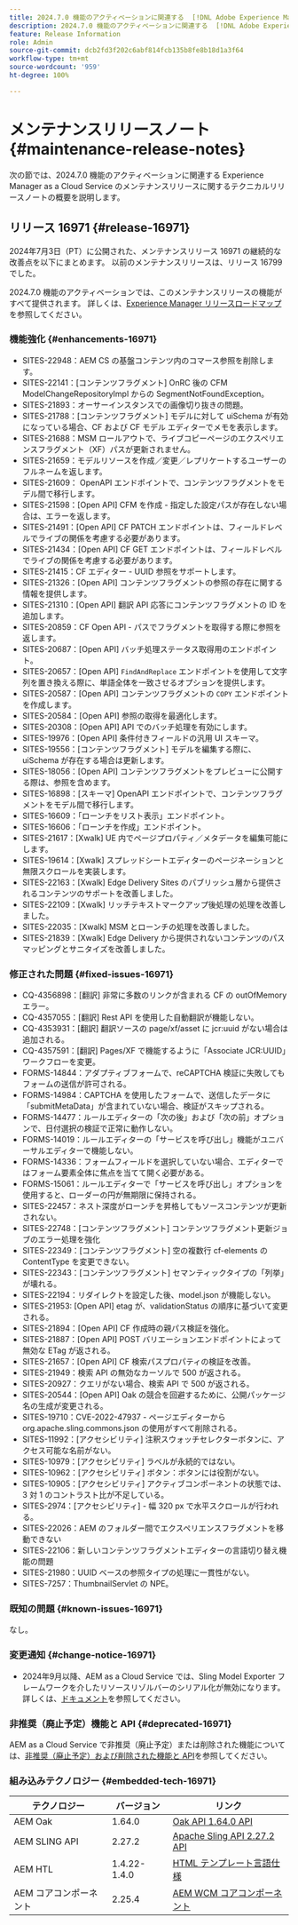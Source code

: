 ```yaml
---
title: 2024.7.0 機能のアクティベーションに関連する  [!DNL Adobe Experience Manager]  as a Cloud Service のメンテナンスリリースノート。
description: 2024.7.0 機能のアクティベーションに関連する  [!DNL Adobe Experience Manager]  as a Cloud Service のメンテナンスリリースノート。
feature: Release Information
role: Admin
source-git-commit: dcb2fd3f202c6abf814fcb135b8fe8b18d1a3f64
workflow-type: tm+mt
source-wordcount: '959'
ht-degree: 100%

---
```


# メンテナンスリリースノート {#maintenance-release-notes}

次の節では、2024.7.0 機能のアクティベーションに関連する Experience Manager as a Cloud Service のメンテナンスリリースに関するテクニカルリリースノートの概要を説明します。

## リリース 16971 {#release-16971}

2024年7月3日（PT）に公開された、メンテナンスリリース 16971 の継続的な改善点を以下にまとめます。 以前のメンテナンスリリースは、リリース 16799 でした。

2024.7.0 機能のアクティベーションでは、このメンテナンスリリースの機能がすべて提供されます。 詳しくは、[Experience Manager リリースロードマップ](https://experienceleague.adobe.com/ja/docs/experience-manager-release-information/aem-release-updates/update-releases-roadmap)を参照してください。

### 機能強化 {#enhancements-16971}

* SITES-22948：AEM CS の基盤コンテンツ内のコマース参照を削除します。
* SITES-22141：[コンテンツフラグメント] OnRC 後の CFM ModelChangeRepositoryImpl からの SegmentNotFoundException。
* SITES-21893：オーサーインスタンスでの画像切り抜きの問題。
* SITES-21788：[コンテンツフラグメント] モデルに対して uiSchema が有効になっている場合、CF および CF モデル エディターでメモを表示します。
* SITES-21688：MSM ロールアウトで、ライブコピーページのエクスペリエンスフラグメント（XF）パスが更新されません。
* SITES-21659：モデルリソースを作成／変更／レプリケートするユーザーのフルネームを返します。
* SITES-21609： OpenAPI エンドポイントで、コンテンツフラグメントをモデル間で移行します。
* SITES-21598：[Open API] CFM を作成 - 指定した設定パスが存在しない場合は、エラーを返します。
* SITES-21491：[Open API] CF PATCH エンドポイントは、フィールドレベルでライブの関係を考慮する必要があります。
* SITES-21434：[Open API] CF GET エンドポイントは、フィールドレベルでライブの関係を考慮する必要があります。
* SITES-21415：CF エディター - UUID 参照をサポートします。
* SITES-21326：[Open API] コンテンツフラグメントの参照の存在に関する情報を提供します。
* SITES-21310：[Open API] 翻訳 API 応答にコンテンツフラグメントの ID を追加します。
* SITES-20859：CF Open API - パスでフラグメントを取得する際に参照を返します。
* SITES-20687：[Open API] バッチ処理ステータス取得用のエンドポイント。
* SITES-20657：[Open API] `FindAndReplace` エンドポイントを使用して文字列を置き換える際に、単語全体を一致させるオプションを提供します。
* SITES-20587：[Open API] コンテンツフラグメントの `COPY` エンドポイントを作成します。
* SITES-20584：[Open API] 参照の取得を最適化します。
* SITES-20308：[Open API] API でのバッチ処理を有効にします。
* SITES-19976：[Open API] 条件付きフィールドの汎用 UI スキーマ。
* SITES-19556：[コンテンツフラグメント] モデルを編集する際に、uiSchema が存在する場合は更新します。
* SITES-18056：[Open API] コンテンツフラグメントをプレビューに公開する際は、参照を含めます。
* SITES-16898：[スキーマ] OpenAPI エンドポイントで、コンテンツフラグメントをモデル間で移行します。
* SITES-16609：「ローンチをリスト表示」エンドポイント。
* SITES-16606：「ローンチを作成」エンドポイント。
* SITES-21617：[Xwalk] UE 内でページプロパティ／メタデータを編集可能にします。
* SITES-19614：[Xwalk] スプレッドシートエディターのページネーションと無限スクロールを実装します。
* SITES-22163：[Xwalk] Edge Delivery Sites のパブリッシュ層から提供されるコンテンツのサポートを改善しました。
* SITES-22109：[Xwalk] リッチテキストマークアップ後処理の処理を改善しました。
* SITES-22035：[Xwalk] MSM とローンチの処理を改善しました。
* SITES-21839：[Xwalk] Edge Delivery から提供されないコンテンツのパスマッピングとサニタイズを改善しました。

### 修正された問題 {#fixed-issues-16971}

* CQ-4356898：[翻訳] 非常に多数のリンクが含まれる CF の outOfMemory エラー。
* CQ-4357055：[翻訳] Rest API を使用した自動翻訳が機能しない。
* CQ-4353931：[翻訳] 翻訳ソースの page/xf/asset に jcr:uuid がない場合は追加される。
* CQ-4357591：[翻訳] Pages/XF で機能するように「Associate JCR:UUID」ワークフローを変更。
* FORMS-14844：アダプティブフォームで、reCAPTCHA 検証に失敗してもフォームの送信が許可される。
* FORMS-14984：CAPTCHA を使用したフォームで、送信したデータに「submitMetaData」が含まれていない場合、検証がスキップされる。
* FORMS-14477：ルールエディターの「次の後」および「次の前」オプションで、日付選択の検証で正常に動作しない。
* FORMS-14019：ルールエディターの「サービスを呼び出し」機能がユニバーサルエディターで機能しない。
* FORMS-14336：フォームフィールドを選択していない場合、エディターではフォーム要素全体に焦点を当てて開く必要がある。
* FORMS-15061：ルールエディターで「サービスを呼び出し」オプションを使用すると、ローダーの円が無期限に保持される。
* SITES-22457：ネスト深度がローンチを昇格してもソースコンテンツが更新されない。
* SITES-22748：[コンテンツフラグメント] コンテンツフラグメント更新ジョブのエラー処理を強化
* SITES-22349：[コンテンツフラグメント] 空の複数行 cf-elements の ContentType を変更できない。
* SITES-22343：[コンテンツフラグメント] セマンティックタイプの「列挙」が壊れる。
* SITES-22194：リダイレクトを設定した後、model.json が機能しない。
* SITES-21953: [Open API] etag が、validationStatus の順序に基づいて変更される。
* SITES-21894：[Open API] CF 作成時の親パス検証を強化。
* SITES-21887：[Open API] POST バリエーションエンドポイントによって無効な ETag が返される。
* SITES-21657：[Open API] CF 検索パスプロパティの検証を改善。
* SITES-21949：検索 API の無効なカーソルで 500 が返される。
* SITES-20927：クエリがない場合、検索 API で 500 が返される。
* SITES-20544：[Open API] Oak の競合を回避するために、公開パッケージ名の生成が変更される。
* SITES-19710：CVE-2022-47937 - ページエディターから org.apache.sling.commons.json の使用がすべて削除される。
* SITES-11992：[アクセシビリティ] 注釈スウォッチセレクターボタンに、アクセス可能な名前がない。
* SITES-10979：[アクセシビリティ] ラベルが永続的ではない。
* SITES-10962：[アクセシビリティ] ボタン：ボタンには役割がない。
* SITES-10905：[アクセシビリティ] アクティブコンポーネントの状態では、3 対 1 のコントラスト比が不足している。
* SITES-2974：[アクセシビリティ]  - 幅 320 px で水平スクロールが行われる。
* SITES-22026：AEM のフォルダー間でエクスペリエンスフラグメントを移動できない
* SITES-22106：新しいコンテンツフラグメントエディターの言語切り替え機能の問題
* SITES-21980：UUID ベースの参照タイプの処理に一貫性がない。
* SITES-7257：ThumbnailServlet の NPE。

### 既知の問題 {#known-issues-16971}

なし。

### 変更通知 {#change-notice-16971}

* 2024年9月以降、AEM as a Cloud Service では、Sling Model Exporter フレームワークを介したリソースリゾルバーのシリアル化が無効になります。 詳しくは、[ドキュメント](/help/implementing/developing/hybrid/disallow-the-serialization-of-resourceresolvers-via-sling-model-exporter.md)を参照してください。

### 非推奨（廃止予定）機能と API {#deprecated-16971}

AEM as a Cloud Service で非推奨（廃止予定）または削除された機能については、[非推奨（廃止予定）および削除された機能と API](/help/release-notes/deprecated-removed-features.md)を参照してください。

### 組み込みテクノロジー {#embedded-tech-16971}

| テクノロジー | バージョン | リンク |
|---|---|---|
| AEM Oak | 1.64.0 | [Oak API 1.64.0 API](https://www.javadoc.io/doc/org.apache.jackrabbit/oak-api/1.64.0/index.html) |
| AEM SLING API | 2.27.2 | [Apache Sling API 2.27.2 API](https://www.javadoc.io/doc/org.apache.sling/org.apache.sling.api/latest/index.html) |
| AEM HTL | 1.4.22-1.4.0 | [HTML テンプレート言語仕様](https://github.com/adobe/htl-spec) |
| AEM コアコンポーネント | 2.25.4 | [AEM WCM コアコンポーネント](https://github.com/adobe/aem-core-wcm-components) |
